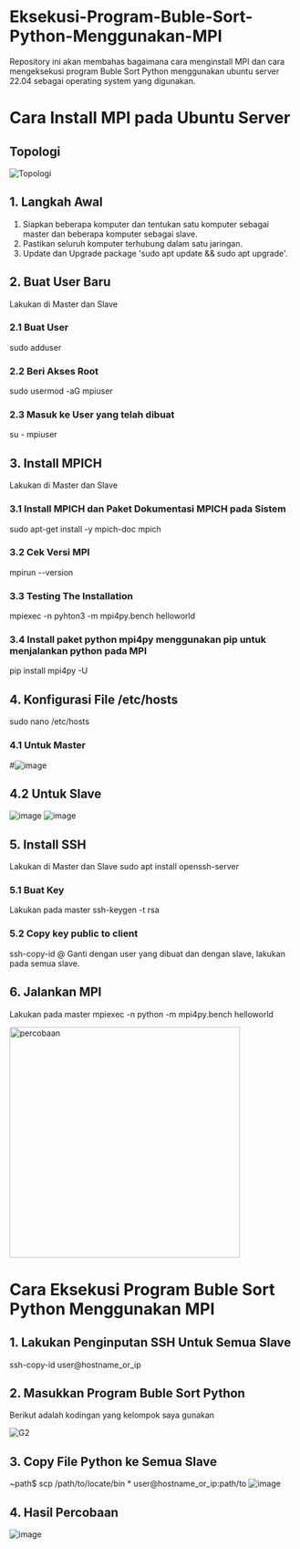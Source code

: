 # Eksekusi-Program-Buble-Sort-Python-Menggunakan-MPI
Repository ini akan membahas bagaimana cara menginstall MPI dan cara mengeksekusi program Buble Sort Python menggunakan ubuntu server 22.04 sebagai operating system yang digunakan.

# Cara Install MPI pada Ubuntu Server
## Topologi
![Topologi](https://github.com/feliana444/Eksekusi-Program-Buble-Sort-Python-Menggunakan-MPI/assets/145323449/f43765be-5ec9-4ce7-977f-b9264035b25d)

## 1. Langkah Awal
1. Siapkan beberapa komputer dan tentukan satu komputer sebagai master dan beberapa komputer sebagai slave.
2. Pastikan seluruh komputer terhubung dalam satu jaringan.
3. Update dan Upgrade package 'sudo apt update && sudo apt upgrade'.

## 2. Buat User Baru
Lakukan di Master dan Slave
### 2.1 Buat User
sudo adduser <nama user>
### 2.2 Beri Akses Root
sudo usermod -aG mpiuser
### 2.3 Masuk ke User yang telah dibuat
su - mpiuser

## 3. Install MPICH
Lakukan di Master dan Slave
### 3.1 Install MPICH dan Paket Dokumentasi MPICH pada Sistem
sudo apt-get install -y mpich-doc mpich
### 3.2 Cek Versi MPI
mpirun --version
### 3.3 Testing The Installation
mpiexec -n <jumlah core> pyhton3 -m mpi4py.bench helloworld
### 3.4 Install paket python mpi4py menggunakan pip untuk menjalankan python pada MPI
pip install mpi4py -U

## 4. Konfigurasi File /etc/hosts
sudo nano /etc/hosts
### 4.1 Untuk Master
#![image](https://github.com/feliana444/Eksekusi-Program-Buble-Sort-Python-Menggunakan-MPI/assets/145323449/13f4a711-0e1f-4991-9e11-8ab8d402aad4)
## 4.2 Untuk Slave
![image](https://github.com/feliana444/Eksekusi-Program-Buble-Sort-Python-Menggunakan-MPI/assets/145323449/a8559898-3a0b-4c9e-a955-e70d55e7e0ec)
![image](https://github.com/feliana444/Eksekusi-Program-Buble-Sort-Python-Menggunakan-MPI/assets/145323449/0b8d6c31-691e-4218-804e-99075671afa8)

## 5. Install SSH
Lakukan di Master dan Slave
sudo apt install openssh-server
### 5.1 Buat Key
Lakukan pada master
ssh-keygen -t rsa
### 5.2 Copy key public to client
ssh-copy-id <nama user>@<host>
Ganti <nama user> dengan user yang dibuat dan <host> dengan slave, lakukan pada semua slave.

## 6. Jalankan MPI
Lakukan pada master
mpiexec -n <jumlah core> python -m mpi4py.bench helloworld

<img width="404" alt="percobaan" src="https://github.com/feliana444/Eksekusi-Program-Buble-Sort-Python-Menggunakan-MPI/assets/145323449/8e1d12c1-2d12-4016-afd9-341b1eea56e7">



# Cara Eksekusi Program Buble Sort Python Menggunakan MPI
## 1. Lakukan Penginputan SSH Untuk Semua Slave
ssh-copy-id user@hostname_or_ip

## 2. Masukkan Program Buble Sort Python
Berikut adalah kodingan yang kelompok saya gunakan

![G2](https://github.com/feliana444/Eksekusi-Program-Buble-Sort-Python-Menggunakan-MPI/assets/145323449/06f0602c-f77c-4e96-a9cc-2bcae83c3c68)


## 3. Copy File Python ke Semua Slave
~path$ scp /path/to/locate/bin * user@hostname_or_ip:path/to
![image](https://github.com/feliana444/Eksekusi-Program-Buble-Sort-Python-Menggunakan-MPI/assets/145323449/d6455bd1-4c86-41e2-9116-f5648166b92c)


## 4. Hasil Percobaan
![image](https://github.com/feliana444/Eksekusi-Program-Buble-Sort-Python-Menggunakan-MPI/assets/145323449/72d92ade-9125-4b55-b043-add4c0e6ee1f)

